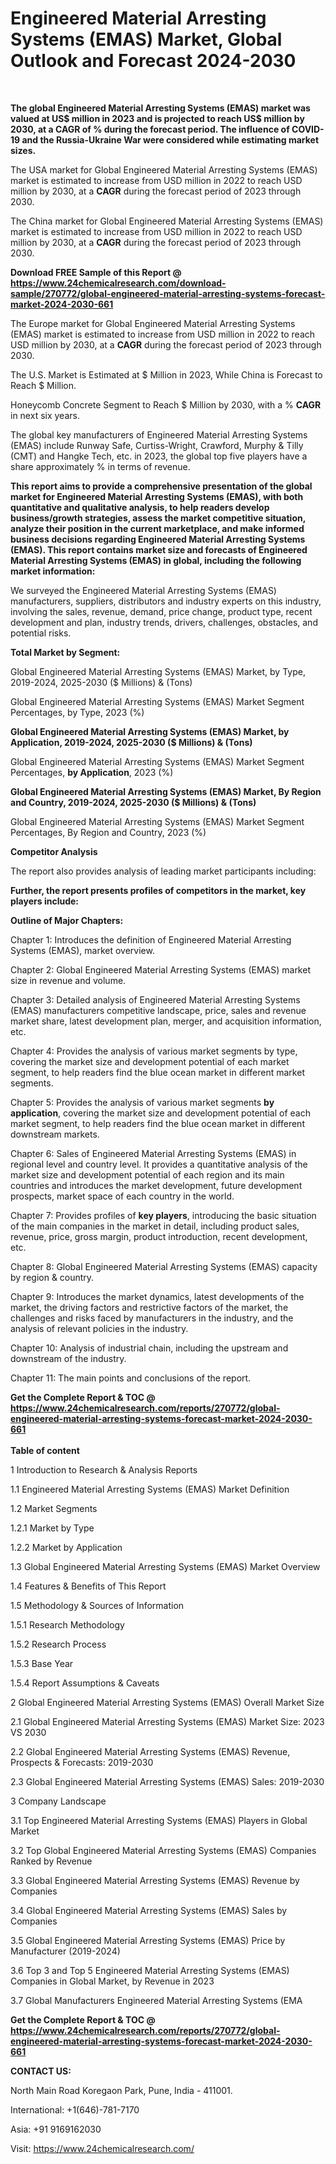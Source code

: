 <h1>Engineered Material Arresting Systems (EMAS) Market, Global Outlook and Forecast 2024-2030</h1><br/><p><strong>The global Engineered Material Arresting Systems (EMAS) market was valued at US$ million in 2023 and is projected to reach US$ million by 2030, at a <strong>CAGR</strong> of % during the forecast period. The influence of COVID-19 and the Russia-Ukraine War were considered while estimating market sizes.</strong></p><p>The USA market for Global Engineered Material Arresting Systems (EMAS) market is estimated to increase from USD million in 2022 to reach USD million by 2030, at a <strong>CAGR</strong> during the forecast period of 2023 through 2030.</p><p>The China market for Global Engineered Material Arresting Systems (EMAS) market is estimated to increase from USD million in 2022 to reach USD million by 2030, at a <strong>CAGR</strong> during the forecast period of 2023 through 2030.</p><div><b>Download FREE Sample of this Report @ <a href="https://www.24chemicalresearch.com/download-sample/270772/global-engineered-material-arresting-systems-forecast-market-2024-2030-661">https://www.24chemicalresearch.com/download-sample/270772/global-engineered-material-arresting-systems-forecast-market-2024-2030-661</a></b></div><p>The Europe market for Global Engineered Material Arresting Systems (EMAS) market is estimated to increase from USD million in 2022 to reach USD million by 2030, at a <strong>CAGR</strong> during the forecast period of 2023 through 2030.</p><p>The U.S. Market is Estimated at $ Million in 2023, While China is Forecast to Reach $ Million.</p><p>Honeycomb Concrete Segment to Reach $ Million by 2030, with a % <strong>CAGR</strong> in next six years.</p><p>The global key manufacturers of Engineered Material Arresting Systems (EMAS) include Runway Safe, Curtiss-Wright, Crawford, Murphy & Tilly (CMT) and Hangke Tech, etc. in 2023, the global top five players have a share approximately % in terms of revenue.</p><p><strong>This report aims to provide a comprehensive presentation of the global market for Engineered Material Arresting Systems (EMAS), with both quantitative and qualitative analysis, to help readers develop business/growth strategies, assess the market competitive situation, analyze their position in the current marketplace, and make informed business decisions regarding Engineered Material Arresting Systems (EMAS). This report contains market size and forecasts of Engineered Material Arresting Systems (EMAS) in global, including the following market information:</strong></p><p>We surveyed the Engineered Material Arresting Systems (EMAS) manufacturers, suppliers, distributors and industry experts on this industry, involving the sales, revenue, demand, price change, product type, recent development and plan, industry trends, drivers, challenges, obstacles, and potential risks.</p><p><strong>Total Market by Segment:</strong></p><p>Global Engineered Material Arresting Systems (EMAS) Market, by Type, 2019-2024, 2025-2030 ($ Millions) & (Tons)</p><p>Global Engineered Material Arresting Systems (EMAS) Market Segment Percentages, by Type, 2023 (%)</p><p><strong>Global Engineered Material Arresting Systems (EMAS) Market, <strong>by Application</strong>, 2019-2024, 2025-2030 ($ Millions) & (Tons)</strong></p><p>Global Engineered Material Arresting Systems (EMAS) Market Segment Percentages, <strong>by Application</strong>, 2023 (%)</p><p><strong>Global Engineered Material Arresting Systems (EMAS) Market, By Region and Country, 2019-2024, 2025-2030 ($ Millions) & (Tons)</strong></p><p>Global Engineered Material Arresting Systems (EMAS) Market Segment Percentages, By Region and Country, 2023 (%)</p><p><strong>Competitor Analysis</strong></p><p>The report also provides analysis of leading market participants including:</p><p><strong>Further, the report presents profiles of competitors in the market, <strong>key players</strong> include:</strong></p><p><strong>Outline of Major Chapters:</strong></p><p>Chapter 1: Introduces the definition of Engineered Material Arresting Systems (EMAS), market overview.</p><p>Chapter 2: Global Engineered Material Arresting Systems (EMAS) market size in revenue and volume.</p><p>Chapter 3: Detailed analysis of Engineered Material Arresting Systems (EMAS) manufacturers competitive landscape, price, sales and revenue market share, latest development plan, merger, and acquisition information, etc.</p><p>Chapter 4: Provides the analysis of various market segments by type, covering the market size and development potential of each market segment, to help readers find the blue ocean market in different market segments.</p><p>Chapter 5: Provides the analysis of various market segments <strong>by application</strong>, covering the market size and development potential of each market segment, to help readers find the blue ocean market in different downstream markets.</p><p>Chapter 6: Sales of Engineered Material Arresting Systems (EMAS) in regional level and country level. It provides a quantitative analysis of the market size and development potential of each region and its main countries and introduces the market development, future development prospects, market space of each country in the world.</p><p>Chapter 7: Provides profiles of <strong>key players</strong>, introducing the basic situation of the main companies in the market in detail, including product sales, revenue, price, gross margin, product introduction, recent development, etc.</p><p>Chapter 8: Global Engineered Material Arresting Systems (EMAS) capacity by region & country.</p><p>Chapter 9: Introduces the market dynamics, latest developments of the market, the driving factors and restrictive factors of the market, the challenges and risks faced by manufacturers in the industry, and the analysis of relevant policies in the industry.</p><p>Chapter 10: Analysis of industrial chain, including the upstream and downstream of the industry.</p><p>Chapter 11: The main points and conclusions of the report.</p><div><b>Get the Complete Report & TOC @ <a href="https://www.24chemicalresearch.com/reports/270772/global-engineered-material-arresting-systems-forecast-market-2024-2030-661">https://www.24chemicalresearch.com/reports/270772/global-engineered-material-arresting-systems-forecast-market-2024-2030-661</a></b></div><br><b>Table of content</b><p>1 Introduction to Research & Analysis Reports<br />
 
  1.1 Engineered Material Arresting Systems (EMAS) Market Definition<br />
 
  1.2 Market Segments<br />
 
  1.2.1 Market by Type<br />
 
  1.2.2 Market by Application<br />
 
  1.3 Global Engineered Material Arresting Systems (EMAS) Market Overview<br />
 
  1.4 Features & Benefits of This Report<br />
 
  1.5 Methodology & Sources of Information<br />
 
  1.5.1 Research Methodology<br />
 
  1.5.2 Research Process<br />
 
  1.5.3 Base Year<br />
 
  1.5.4 Report Assumptions & Caveats<br />
 
 2 Global Engineered Material Arresting Systems (EMAS) Overall Market Size<br />
 
  2.1 Global Engineered Material Arresting Systems (EMAS) Market Size: 2023 VS 2030<br />
 
  2.2 Global Engineered Material Arresting Systems (EMAS) Revenue, Prospects & Forecasts: 2019-2030<br />
 
  2.3 Global Engineered Material Arresting Systems (EMAS) Sales: 2019-2030<br />
 
 3 Company Landscape<br />
 
  3.1 Top Engineered Material Arresting Systems (EMAS) Players in Global Market<br />
 
  3.2 Top Global Engineered Material Arresting Systems (EMAS) Companies Ranked by Revenue<br />
 
  3.3 Global Engineered Material Arresting Systems (EMAS) Revenue by Companies<br />
 
  3.4 Global Engineered Material Arresting Systems (EMAS) Sales by Companies<br />
 
  3.5 Global Engineered Material Arresting Systems (EMAS) Price by Manufacturer (2019-2024)<br />
 
  3.6 Top 3 and Top 5 Engineered Material Arresting Systems (EMAS) Companies in Global Market, by Revenue in 2023<br />
 
  3.7 Global Manufacturers Engineered Material Arresting Systems (EMA<br><div><b>Get the Complete Report & TOC @ <a href="https://www.24chemicalresearch.com/reports/270772/global-engineered-material-arresting-systems-forecast-market-2024-2030-661">https://www.24chemicalresearch.com/reports/270772/global-engineered-material-arresting-systems-forecast-market-2024-2030-661</a></b></div></p>
 
 <b>CONTACT US:</b><br>
 
 North Main Road Koregaon Park, Pune, India - 411001.<br/>
 
 International: +1(646)-781-7170<br/>
 
 Asia: +91 9169162030<br/>
 
 Visit: <a href="https://www.24chemicalresearch.com/">https://www.24chemicalresearch.com/</a>
 
 <br>
